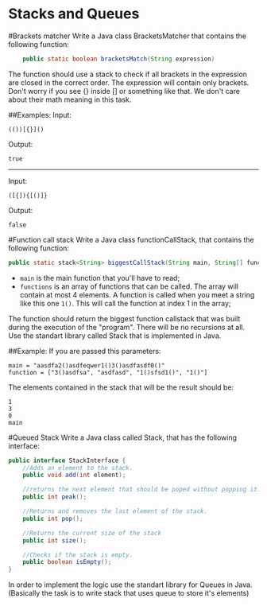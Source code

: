 Stacks and Queues
=====================

#Brackets matcher
Write a Java class BracketsMatcher that contains the following function:

```Java
    public static boolean bracketsMatch(String expression)
```

The function should use a stack to check if all brackets in the expression are closed in the correct order. The  expression will contain only brackets. Don't worry if you see {} inside [] or something like that. We don't care about their math meaning in this task.

##Examples:
Input:

```
(())[{}]()
```

Output:

```
true
```
___

Input:

```
([{]){[()]}
```

Output:

```
false
```

#Function call stack
Write a Java class functionCallStack, that contains the following function:

``` JAVA
public static stack<String> biggestCallStack(String main, String[] functions)
``` 

* ```main``` is the main function that you'll have to read;
* ```functions``` is an array of functions that can be called. The array will contain at most 4 elements. A function is called when you meet a string like this one ```1()```. This will call the function at index 1 in the array;

The function should return the biggest function callstack that was built during the execution of the "program". There will be no recursions at all. Use the standart library called Stack that is implemented in Java.

##Example:
If you are passed this parameters:

```
main = "aasdfa2()asdfeqwer1()3()asdfasdf0()"
function = ["3()asdfsa", "asdfasd", "1()sfsd1()", "1()"]
```

The elements contained in the stack that will be the result should be:

```
1
3
0
main
```

#Queued Stack
Write a Java class called Stack, that has the following interface:
```Java
public interface StackInterface {
    //Adds an element to the stack.
    public void add(int element);

    //returns the next element that should be poped without popping it.
    public int peak();

    //Returns and removes the last element of the stack.
    public int pop();

    //Returns the current size of the stack
    public int size();

    //Checks if the stack is empty.
    public boolean isEmpty();
}

```

In order to implement the logic use the standart library for Queues in Java. (Basically the task is to write stack that uses queue to store it's elements)
